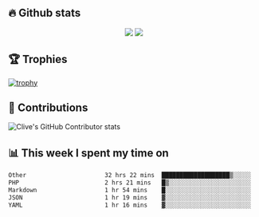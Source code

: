 ## &#128293; Github stats

<!-- GitHub Readme Streak Stats - https://github.com/DenverCoder1/github-readme-streak-stats -->
<p align="center">

<picture>
  <source 
    srcset="https://github-readme-stats.vercel.app/api?username=clivewalkden&count_private=true&show_icons=true&theme=darcula"
    media="(prefers-color-scheme: dark)"
  />
  <source
    srcset="https://github-readme-stats.vercel.app/api?username=clivewalkden&count_private=true&show_icons=true&theme=calm"
    media="(prefers-color-scheme: light), (prefers-color-scheme: no-preference)"
  />
  <img src="https://github-readme-stats.vercel.app/api?username=clivewalkden&count_private=true&show_icons=true&theme=darcula" />
</picture>

<a href="https://git.io/streak-stats" target="_blank">
  <img src="http://github-readme-streak-stats.herokuapp.com?user=clivewalkden&theme=darcula&date_format=j%20M%5B%20Y%5D" />
</a>

</p>

## &#127942; Trophies
[![trophy](https://github-profile-trophy.vercel.app/?username=clivewalkden&theme=onedark)](https://github.com/clivewalkden/github-profile-trophy)

## &#129309; Contributions
![Clive's GitHub Contributor stats](https://github-contributor-stats.vercel.app/api?username=clivewalkden)

## &#128202; This week I spent my time on
<!--START_SECTION:waka-->

```txt
Other                      32 hrs 22 mins  ███████████████████▒░░░░░   77.70 %
PHP                        2 hrs 21 mins   █▒░░░░░░░░░░░░░░░░░░░░░░░   05.64 %
Markdown                   1 hr 54 mins    █░░░░░░░░░░░░░░░░░░░░░░░░   04.59 %
JSON                       1 hr 19 mins    ▓░░░░░░░░░░░░░░░░░░░░░░░░   03.20 %
YAML                       1 hr 16 mins    ▓░░░░░░░░░░░░░░░░░░░░░░░░   03.06 %
```

<!--END_SECTION:waka-->
